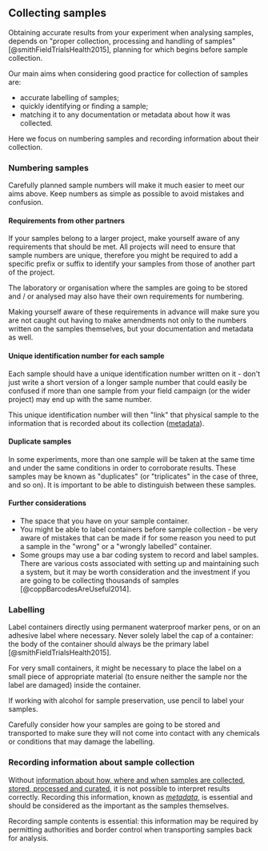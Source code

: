 
## Collecting samples

Obtaining accurate results from your experiment when analysing samples, depends on "proper collection, processing and handling of samples" [@smithFieldTrialsHealth2015], planning for which begins before sample collection. 

Our main aims when considering good practice for collection of samples are: 

* accurate labelling of samples;
* quickly identifying or finding a sample;
* matching it to any documentation or metadata about how it was collected.

Here we focus on numbering samples and recording information about their collection.

### Numbering samples

Carefully planned sample numbers will make it much easier to meet our aims above. Keep numbers as simple as possible to avoid mistakes and confusion.

#### Requirements from other partners
 
If your samples belong to a larger project, make yourself aware of any requirements that should be met. All projects will need to ensure that sample numbers are unique, therefore you might be required to add a specific prefix or suffix to identify your samples from those of another part of the project.

The laboratory or organisation where the samples are going to be stored and / or analysed may also have their own requirements for numbering. 

Making yourself aware of these requirements in advance will make sure you are not caught out having to make amendments not only to the numbers written on the samples themselves, but your documentation and metadata as well. 

#### Unique identification number for each sample

Each sample should have a unique identification number written on it - don't just write a short version of a longer sample number that could easily be confused if more than one sample from your field campaign (or the wider project) may end up with the same number.

This unique identification number will then "link" that physical sample to the information that is recorded about its collection ([metadata](#recording-information-about-sample-collection)).

#### Duplicate samples

In some experiments, more than one sample will be taken at the same time and under the same conditions in order to corroborate results. These samples may be known as "duplicates" (or "triplicates" in the case of three, and so on). It is important to be able to distinguish between these samples.

#### Further considerations

* The space that you have on your sample container.
* You might be able to label containers before sample collection - be very aware of mistakes that can be made if for some reason you need to put a sample in the "wrong" or a "wrongly labelled" container.
* Some groups may use a bar coding system to record and label samples. There are various costs associated with setting up and maintaining such a system, but it may be worth consideration and the investment if you are going to be collecting thousands of samples [@coppBarcodesAreUseful2014].  

### Labelling

Label containers directly using permanent waterproof marker pens, or on an adhesive label where necessary. Never solely label the cap of a container: the body of the container should always be the primary label [@smithFieldTrialsHealth2015].

For very small containers, it might be necessary to place the label on a small piece of appropriate material (to ensure neither the sample nor the label are damaged) inside the container.

If working with alcohol for sample preservation, use pencil to label your samples. 

Carefully consider how your samples are going to be stored and transported to make sure they will not come into contact with any chemicals or conditions that may damage the labelling.

### Recording information about sample collection

Without [information about how, where and when samples are collected, stored, processed and curated](#metadata), it is not possible to interpret results correctly. Recording this information, known as [*metadata*](#metadata), is essential and should be considered as the important as the samples themselves.

Recording sample contents is essential: this information may be required by permitting authorities and border control when transporting samples back for analysis.